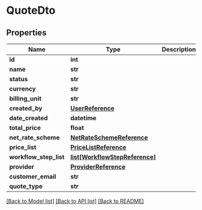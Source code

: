 # QuoteDto

## Properties
Name | Type | Description | Notes
------------ | ------------- | ------------- | -------------
**id** | **int** |  | [optional] 
**name** | **str** |  | [optional] 
**status** | **str** |  | [optional] 
**currency** | **str** |  | [optional] 
**billing_unit** | **str** |  | [optional] 
**created_by** | [**UserReference**](UserReference.md) |  | [optional] 
**date_created** | **datetime** |  | [optional] 
**total_price** | **float** |  | [optional] 
**net_rate_scheme** | [**NetRateSchemeReference**](NetRateSchemeReference.md) |  | [optional] 
**price_list** | [**PriceListReference**](PriceListReference.md) |  | [optional] 
**workflow_step_list** | [**list[WorkflowStepReference]**](WorkflowStepReference.md) |  | [optional] 
**provider** | [**ProviderReference**](ProviderReference.md) |  | [optional] 
**customer_email** | **str** |  | [optional] 
**quote_type** | **str** |  | [optional] 

[[Back to Model list]](../README.md#documentation-for-models) [[Back to API list]](../README.md#documentation-for-api-endpoints) [[Back to README]](../README.md)


